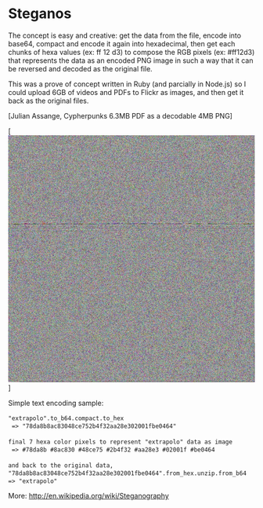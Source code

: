 Steganos
=======

The concept is easy and creative: get the data from the file, encode into base64, compact and encode it again into hexadecimal, then get each chunks of hexa values (ex: ff 12 d3) to compose the RGB pixels (ex: #ff12d3) that represents the data as an encoded PNG image in such a way that it can be reversed and decoded as the original file.

This was a prove of concept written in Ruby (and parcially in Node.js) so I could upload 6GB of videos and PDFs to Flickr as images, and then get it back as the original files.

[Julian Assange, Cypherpunks 6.3MB PDF as a decodable 4MB PNG]


[![Julian Assange - Cypherpunks PDF](https://github.com/rafapolo/steganos/blob/master/output-sample.jpg?raw=true)]

Simple text encoding sample:

```
"extrapolo".to_b64.compact.to_hex
 => "78da8b8ac83048ce752b4f32aa28e302001fbe0464"

final 7 hexa color pixels to represent "extrapolo" data as image
 => #78da8b #8ac830 #48ce75 #2b4f32 #aa28e3 #02001f #be0464

and back to the original data,
"78da8b8ac83048ce752b4f32aa28e302001fbe0464".from_hex.unzip.from_b64
=> "extrapolo"

```

More: http://en.wikipedia.org/wiki/Steganography
